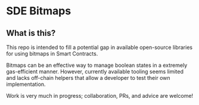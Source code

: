 # SDE Bitmaps

## What is this?

This repo is intended to fill a potential gap in available open-source libraries for using bitmaps in Smart Contracts.

Bitmaps can be an effective way to manage boolean states in a extremely gas-efficient manner. However, currently available tooling seems limited and lacks off-chain helpers that allow a developer to test their own implementation.

Work is very much in progress; collaboration, PRs, and advice are welcome!
